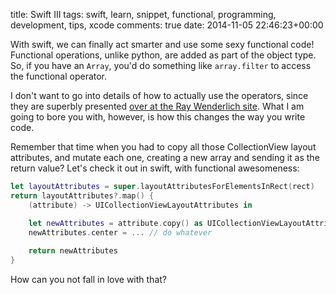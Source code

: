 title: Swift III
tags: swift, learn, snippet, functional, programming, development, tips, xcode
comments: true
date: 2014-11-05 22:46:23+00:00

With swift, we can finally act smarter and use some sexy functional code! Functional operations, unlike python, are added as part of the object type. So, if you have an `Array`, you'd do something like `array.filter` to access the functional operator.

I don't want to go into details of how to actually use the operators, since they are superbly presented [over at the Ray Wenderlich site](http://www.raywenderlich.com/82599/swift-functional-programming-tutorial). What I am going to bore you with, however, is how this changes the way you write code.

Remember that time when you had to copy all those CollectionView layout attributes, and mutate each one, creating a new array and sending it as the return value? Let's check it out in swift, with functional awesomeness:

```swift
let layoutAttributes = super.layoutAttributesForElementsInRect(rect)
return layoutAttributes?.map() {
    (attribute) -> UICollectionViewLayoutAttributes in

    let newAttributes = attribute.copy() as UICollectionViewLayoutAttributes
    newAttributes.center = ... // do whatever
        
    return newAttributes
}
```

How can you not fall in love with that?
